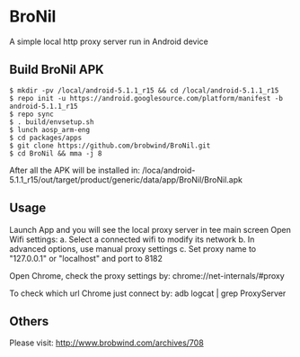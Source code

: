 # BroNil
A simple local http proxy server run in Android device

## Build BroNil APK
	$ mkdir -pv /local/android-5.1.1_r15 && cd /local/android-5.1.1_r15
	$ repo init -u https://android.googlesource.com/platform/manifest -b android-5.1.1_r15
	$ repo sync
	$ . build/envsetup.sh
	$ lunch aosp_arm-eng
	$ cd packages/apps
	$ git clone https://github.com/brobwind/BroNil.git
	$ cd BroNil && mma -j 8

 After all the APK will be installed in:
	/loca/android-5.1.1_r15/out/target/product/generic/data/app/BroNil/BroNil.apk

## Usage
 Launch App and you will see the local proxy server in tee main screen
 Open Wifi settings:
   a. Select a connected wifi to modify its network
   b. In advanced options, use manual proxy settings
   c. Set proxy name to "127.0.0.1" or "localhost" and port to 8182

 Open Chrome, check the proxy settings by:
	chrome://net-internals/#proxy

 To check which url Chrome just connect by:
	adb logcat | grep ProxyServer

## Others
 Please visit:
	http://www.brobwind.com/archives/708
